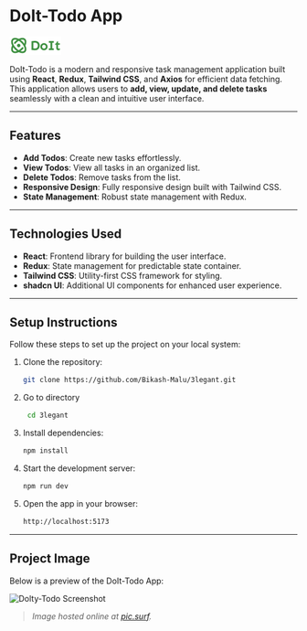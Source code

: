 # DoIt-Todo App

![Dolty-Todo Logo](public/logo.png)

DoIt-Todo is a modern and responsive task management application built using **React**, **Redux**, **Tailwind CSS**, and **Axios** for efficient data fetching. This application allows users to **add, view, update, and delete tasks** seamlessly with a clean and intuitive user interface.



---

## Features

- **Add Todos**: Create new tasks effortlessly.
- **View Todos**: View all tasks in an organized list.
- **Delete Todos**: Remove tasks from the list.
- **Responsive Design**: Fully responsive design built with Tailwind CSS.
- **State Management**: Robust state management with Redux.

---

## Technologies Used

- **React**: Frontend library for building the user interface.
- **Redux**: State management for predictable state container.
- **Tailwind CSS**: Utility-first CSS framework for styling.
- **shadcn UI**: Additional UI components for enhanced user experience.

---

## Setup Instructions

Follow these steps to set up the project on your local system:

1. Clone the repository:
   ```bash
   git clone https://github.com/Bikash-Malu/3legant.git
2. Go to directory
   ```bash
    cd 3legant
2. Install dependencies:
   ```bash
   npm install
3. Start the development server:
   ```bash
   npm run dev
3. Open the app in your browser:
   ```bash
   http://localhost:5173  
   
---
## Project Image

Below is a preview of the DoIt-Todo App:

![Dolty-Todo Screenshot](https://pic.surf/gme)

> *Image hosted online at [pic.surf](https://pic.surf/).*
